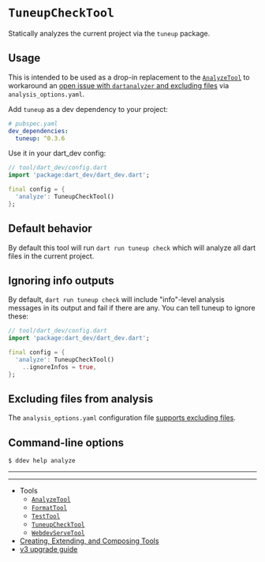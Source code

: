 # `TuneupCheckTool`

Statically analyzes the current project via the `tuneup` package.

## Usage

This is intended to be used as a drop-in replacement to the
[`AnalyzeTool`][analyze-tool] to workaround an
[open issue with `dartanalyzer` and excluding files][analyzer-exclude-issue] via
`analysis_options.yaml`.

Add `tuneup` as a dev dependency to your project:

```yaml
# pubspec.yaml
dev_dependencies:
  tuneup: ^0.3.6
```

Use it in your dart_dev config:

```dart
// tool/dart_dev/config.dart
import 'package:dart_dev/dart_dev.dart';

final config = {
  'analyze': TuneupCheckTool()
};
```

## Default behavior

By default this tool will run `dart run tuneup check` which will analyze all dart
files in the current project.

## Ignoring info outputs

By default, `dart run tuneup check` will include "info"-level analysis messages
in its output and fail if there are any. You can tell tuneup to ignore these:

```dart
// tool/dart_dev/config.dart
import 'package:dart_dev/dart_dev.dart';

final config = {
  'analyze': TuneupCheckTool()
    ..ignoreInfos = true,
};
```

## Excluding files from analysis

The `analysis_options.yaml` configuration file
[supports excluding files][analysis-exclude].

## Command-line options

```bash
$ ddev help analyze
```

[analyzer-exclude-issue]: https://github.com/dart-lang/sdk/issues/25551
[analysis-exclude]: https://dart.dev/guides/language/analysis-options#excluding-code-from-analysis

---
---

<!-- Table of Contents -->

- Tools
  - [`AnalyzeTool`][analyze-tool]
  - [`FormatTool`][format-tool]
  - [`TestTool`][test-tool]
  - [`TuneupCheckTool`][tuneup-check-tool]
  - [`WebdevServeTool`][webdev-serve-tool]
- [Creating, Extending, and Composing Tools][tool-composition]
- [v3 upgrade guide][v3-upgrade-guide]

<!-- Table of Contents Links -->
[analyze-tool]: /doc/tools/analyze-tool.md
[tuneup-check-tool]: /doc/tools/tuneup-check-tool.md
[dart-function-tool]: /doc/tools/dart-function-tool.md
[format-tool]: /doc/tools/format-tool.md
[process-tool]: /doc/tools/process-tool.md
[test-tool]: /doc/tools/test-tool.md
[webdev-build-tool]: /doc/tools/webdev-build-tool.md
[webdev-serve-tool]: /doc/tools/webdev-serve-tool.md
[tool-composition]: /doc/tool-composition.md
[v3-upgrade-guide]: /doc/v3-upgrade-guide.md

